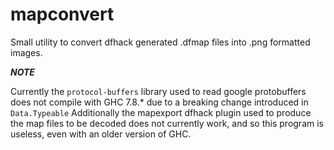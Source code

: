 mapconvert
==========

Small utility to convert dfhack generated .dfmap files into .png formatted images.


***NOTE***

Currently the `protocol-buffers` library used to read google protobuffers does
not compile with GHC 7.8.* due to a breaking change introduced in `Data.Typeable`
Additionally the mapexport dfhack plugin used to produce the map files to be decoded
does not currently work, and so this program is useless, even with an older version
of GHC.
